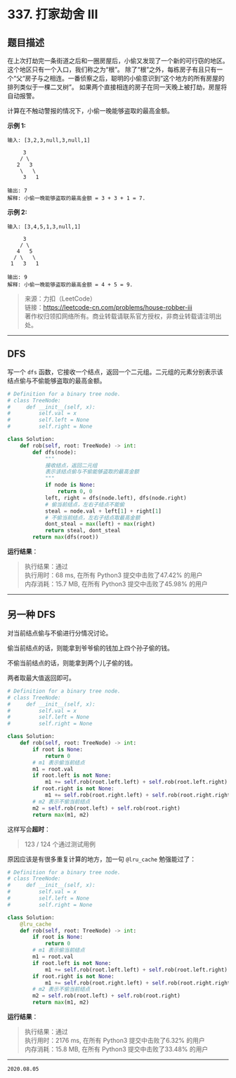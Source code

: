 # 337. 打家劫舍 III

## 题目描述

在上次打劫完一条街道之后和一圈房屋后，小偷又发现了一个新的可行窃的地区。这个地区只有一个入口，我们称之为“根”。 除了“根”之外，每栋房子有且只有一个“父“房子与之相连。一番侦察之后，聪明的小偷意识到“这个地方的所有房屋的排列类似于一棵二叉树”。 如果两个直接相连的房子在同一天晚上被打劫，房屋将自动报警。

计算在不触动警报的情况下，小偷一晚能够盗取的最高金额。

**示例 1:**

```text
输入: [3,2,3,null,3,null,1]

     3
    / \
   2   3
    \   \  
     3   1

输出: 7  
解释: 小偷一晚能够盗取的最高金额 = 3 + 3 + 1 = 7.
```

**示例 2:**

```text
输入: [3,4,5,1,3,null,1]

     3
    / \
   4   5
  / \   \  
 1   3   1

输出: 9
解释: 小偷一晚能够盗取的最高金额 = 4 + 5 = 9.
```

> 来源：力扣（LeetCode）  
> 链接：<https://leetcode-cn.com/problems/house-robber-iii>  
> 著作权归领扣网络所有。商业转载请联系官方授权，非商业转载请注明出处。

---

## DFS

写一个 `dfs` 函数，它接收一个结点，返回一个二元组。二元组的元素分别表示该结点偷与不偷能够盗取的最高金额。

```python
# Definition for a binary tree node.
# class TreeNode:
#     def __init__(self, x):
#         self.val = x
#         self.left = None
#         self.right = None

class Solution:
    def rob(self, root: TreeNode) -> int:
        def dfs(node):
            """
            接收结点，返回二元组
            表示该结点偷与不偷能够盗取的最高金额
            """
            if node is None:
                return 0, 0
            left, right = dfs(node.left), dfs(node.right)
            # 偷当前结点，左右子结点不能偷
            steal = node.val + left[1] + right[1]
            # 不偷当前结点，左右子结点取最高金额
            dont_steal = max(left) + max(right)
            return steal, dont_steal
        return max(dfs(root))

```

**运行结果**：

> 执行结果：通过  
> 执行用时：68 ms, 在所有 Python3 提交中击败了47.42% 的用户  
> 内存消耗：15.7 MB, 在所有 Python3 提交中击败了45.98% 的用户  

---

## 另一种 DFS

对当前结点偷与不偷进行分情况讨论。

偷当前结点的话，则能拿到爷爷偷的钱加上四个孙子偷的钱。

不偷当前结点的话，则能拿到两个儿子偷的钱。

两者取最大值返回即可。

```python
# Definition for a binary tree node.
# class TreeNode:
#     def __init__(self, x):
#         self.val = x
#         self.left = None
#         self.right = None

class Solution:
    def rob(self, root: TreeNode) -> int:
        if root is None:
            return 0
        # m1 表示偷当前结点
        m1 = root.val
        if root.left is not None:
            m1 += self.rob(root.left.left) + self.rob(root.left.right)
        if root.right is not None:
            m1 += self.rob(root.right.left) + self.rob(root.right.right)
        # m2 表示不偷当前结点
        m2 = self.rob(root.left) + self.rob(root.right)
        return max(m1, m2)
```

这样写会**超时**：

> 123 / 124 个通过测试用例

原因应该是有很多重复计算的地方，加一句 `@lru_cache` 勉强能过了：

```python
# Definition for a binary tree node.
# class TreeNode:
#     def __init__(self, x):
#         self.val = x
#         self.left = None
#         self.right = None

class Solution:
    @lru_cache
    def rob(self, root: TreeNode) -> int:
        if root is None:
            return 0
        # m1 表示偷当前结点
        m1 = root.val
        if root.left is not None:
            m1 += self.rob(root.left.left) + self.rob(root.left.right)
        if root.right is not None:
            m1 += self.rob(root.right.left) + self.rob(root.right.right)
        # m2 表示不偷当前结点
        m2 = self.rob(root.left) + self.rob(root.right)
        return max(m1, m2)
```

**运行结果**：

> 执行结果：通过  
> 执行用时：2176 ms, 在所有 Python3 提交中击败了6.32% 的用户  
> 内存消耗：15.8 MB, 在所有 Python3 提交中击败了33.48% 的用户  

---

`2020.08.05`
